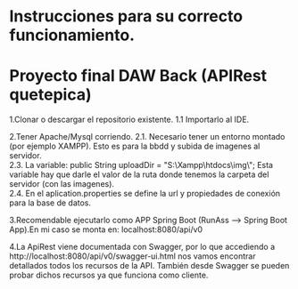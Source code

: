 # Instrucciones para su correcto funcionamiento.
# Proyecto final DAW Back (APIRest quetepica)
 
 1.Clonar o descargar el repositorio existente.
 	1.1 Importarlo al IDE. 
 
 2.Tener Apache/Mysql corriendo.
 	2.1. Necesario tener un entorno montado (por ejemplo XAMPP). Esto es para la bbdd y subida de imagenes al servidor. 	     
 	2.3. La variable: public String uploadDir = "S:\\Xampp\\htdocs\\img\\"; Esta variable hay que darle el valor de la ruta donde tenemos la carpeta del servidor (con las imagenes).  
 	2.4. En el aplication.properties se define la url y propiedades de conexión para la base de datos.
 	
 3.Recomendable ejecutarlo como APP Spring Boot (RunAss --> Spring Boot App).En mi caso se monta en: localhost:8080/api/v0
 	
 4.La ApiRest viene documentada con Swagger, por lo que accediendo a http://localhost:8080/api/v0/swagger-ui.html nos vamos encontrar detallados todos los recursos
 		de la API. También desde Swagger se pueden probar dichos recursos ya que funciona como cliente.
   



